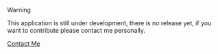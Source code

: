 > [!WARNING]
>
> This application is still under development, there is no release yet, if you want to contribute please contact me personally.

[Contact Me](https://wa.me/6285717062467)
